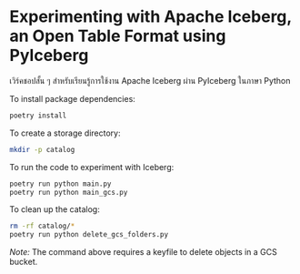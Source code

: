 # Experimenting with Apache Iceberg, an Open Table Format using PyIceberg

เวิร์คชอปสั้น ๆ สำหรับเรียนรู้การใช้งาน Apache Iceberg ผ่าน PyIceberg ในภาษา Python

To install package dependencies:

```bash
poetry install
```

To create a storage directory:

```bash
mkdir -p catalog
```

To run the code to experiment with Iceberg:

```bash
poetry run python main.py
poetry run python main_gcs.py
```

To clean up the catalog:

```bash
rm -rf catalog/*
poetry run python delete_gcs_folders.py
```

*Note:* The command above requires a keyfile to delete objects in a GCS bucket.
